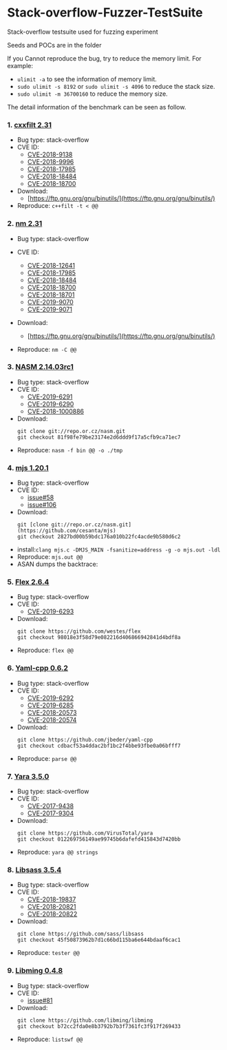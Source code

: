 # Stack-overflow-Fuzzer-TestSuite

Stack-overflow testsuite used for fuzzing experiment

Seeds and POCs are in the folder

If you Cannot reproduce the bug, try to reduce the memory limit.
For example:
- `ulimit -a` to see the information of memory limit.
- `sudo ulimit -s 8192` or `sudo ulimit -s 4096` to reduce the stack size.
- `sudo ulimit -m 36700160` to reduce the memory size.

The detail information of the benchmark can be seen as follow.

### 1. [cxxfilt 2.31](./cxxfilt/README.md)
- Bug type: stack-overflow
- CVE ID: 
  - [CVE-2018-9138](https://cve.mitre.org/cgi-bin/cvename.cgi?name=CVE-2018-9138)
  - [CVE-2018-9996](https://cve.mitre.org/cgi-bin/cvename.cgi?name=CVE-2018-9996)
  - [CVE-2018-17985](https://cve.mitre.org/cgi-bin/cvename.cgi?name=CVE-2018-17985)
  - [CVE-2018-18484](https://cve.mitre.org/cgi-bin/cvename.cgi?name=CVE-2018-18484)
  - [CVE-2018-18700](https://cve.mitre.org/cgi-bin/cvename.cgi?name=CVE-2018-18700)
- Download:
    - [https://ftp.gnu.org/gnu/binutils/](https://ftp.gnu.org/gnu/binutils/)
- Reproduce: `c++filt -t < @@`

### 2. [nm 2.31](./nm/README.md)
- Bug type: stack-overflow
- CVE ID: 
  - [CVE-2018-12641](https://cve.mitre.org/cgi-bin/cvename.cgi?name=CVE-2018-12641)
  - [CVE-2018-17985](https://cve.mitre.org/cgi-bin/cvename.cgi?name=CVE-2018-17985)
  - [CVE-2018-18484](https://cve.mitre.org/cgi-bin/cvename.cgi?name=CVE-2018-18484)
  - [CVE-2018-18700](https://cve.mitre.org/cgi-bin/cvename.cgi?name=CVE-2018-18700)
  - [CVE-2018-18701](https://cve.mitre.org/cgi-bin/cvename.cgi?name=CVE-2018-18701)
  - [CVE-2019-9070](https://cve.mitre.org/cgi-bin/cvename.cgi?name=CVE-2019-9070)
  - [CVE-2019-9071](https://cve.mitre.org/cgi-bin/cvename.cgi?name=CVE-2019-9071)


- Download:
    - [https://ftp.gnu.org/gnu/binutils/](https://ftp.gnu.org/gnu/binutils/)
- Reproduce: `nm -C @@`

### 3. [NASM 2.14.03rc1](./nasm/README.md)
- Bug type: stack-overflow
- CVE ID: 
  - [CVE-2019-6291](https://cve.mitre.org/cgi-bin/cvename.cgi?name=CVE-2019-6291)
  - [CVE-2019-6290](https://cve.mitre.org/cgi-bin/cvename.cgi?name=CVE-2019-6290)
  - [CVE-2018-1000886](https://cve.mitre.org/cgi-bin/cvename.cgi?name=CVE-2018-1000886)
- Download:
  ```
  git clone git://repo.or.cz/nasm.git
  git checkout 81f98fe79be23174e2d6ddd9f17a5cfb9ca71ec7
  ```
- Reproduce: `nasm -f bin @@ -o ./tmp`

### 4. [mjs 1.20.1](./mjs/README.md)
- Bug type: stack-overflow
- CVE ID: 
  - [issue#58](https://github.com/cesanta/mjs/issues/58)
  - [issue#106](https://github.com/cesanta/mjs/issues/106)
- Download:
  ```
  git [clone git://repo.or.cz/nasm.git](https://github.com/cesanta/mjs)
  git checkout 2827bd00b59bdc176a010b22fc4acde9b580d6c2
  ```
- install:`clang mjs.c -DMJS_MAIN -fsanitize=address -g -o mjs.out -ldl`
- Reproduce: `mjs.out @@`
- ASAN dumps the backtrace:


### 5. [Flex 2.6.4](./flex/README.md)
- Bug type: stack-overflow
- CVE ID: 
  - [CVE-2019-6293](https://cve.mitre.org/cgi-bin/cvename.cgi?name=CVE-2019-6293)
- Download:
  ```
  git clone https://github.com/westes/flex
  git checkout 98018e3f58d79e082216d406866942841d4bdf8a
  ```
- Reproduce: `flex @@`


### 6. [Yaml-cpp 0.6.2](./yaml-cpp/README.md)
- Bug type: stack-overflow
- CVE ID: 
  - [CVE-2019-6292](https://cve.mitre.org/cgi-bin/cvename.cgi?name=CVE-2019-6292)
  - [CVE-2019-6285](https://cve.mitre.org/cgi-bin/cvename.cgi?name=CVE-2019-6285)
  - [CVE-2018-20573](https://cve.mitre.org/cgi-bin/cvename.cgi?name=CVE-2018-20573)
  - [CVE-2018-20574](https://cve.mitre.org/cgi-bin/cvename.cgi?name=CVE-2018-20574)
- Download:
  ```
  git clone https://github.com/jbeder/yaml-cpp
  git checkout cdbacf53a4ddac2bf1bc2f4bbe93fbe0a06bfff7
  ```
- Reproduce: `parse @@`


### 7. [Yara 3.5.0](./yara/README.md)
- Bug type: stack-overflow
- CVE ID: 
  - [CVE-2017-9438](https://cve.mitre.org/cgi-bin/cvename.cgi?name=CVE-2017-9438)
  - [CVE-2017-9304](https://cve.mitre.org/cgi-bin/cvename.cgi?name=CVE-2017-9304)
- Download:
  ```
  git clone https://github.com/VirusTotal/yara
  git checkout 012269756149ae99745b6dafefd415843d7420bb
  ```
- Reproduce: `yara @@ strings`

### 8. [Libsass 3.5.4](./libsass/README.md)
- Bug type: stack-overflow
- CVE ID: 
  - [CVE-2018-19837](https://cve.mitre.org/cgi-bin/cvename.cgi?name=CVE-2018-19837)
  - [CVE-2018-20821](https://cve.mitre.org/cgi-bin/cvename.cgi?name=CVE-2018-20821)
  - [CVE-2018-20822](https://cve.mitre.org/cgi-bin/cvename.cgi?name=CVE-2018-20822)
- Download:
  ```
  git clone https://github.com/sass/libsass
  git checkout 45f50873962b7d1c66bd115ba6e644bdaaf6cac1
  ```
- Reproduce: `tester @@`

### 9. [Libming 0.4.8](./libming/README.md)
- Bug type: stack-overflow
- CVE ID: 
  - [issue#81](https://github.com/libming/libming/issues/181)
- Download:
  ```
  git clone https://github.com/libming/libming
  git checkout b72cc2fda0e8b3792b7b3f7361fc3f917f269433
  ```
- Reproduce: `listswf @@ `